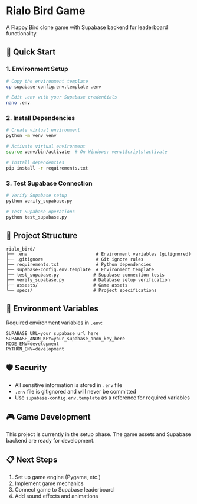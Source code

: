 # Rialo Bird Game

A Flappy Bird clone game with Supabase backend for leaderboard functionality.

## 🚀 Quick Start

### 1. Environment Setup

```bash
# Copy the environment template
cp supabase-config.env.template .env

# Edit .env with your Supabase credentials
nano .env
```

### 2. Install Dependencies

```bash
# Create virtual environment
python -m venv venv

# Activate virtual environment
source venv/bin/activate  # On Windows: venv\Scripts\activate

# Install dependencies
pip install -r requirements.txt
```

### 3. Test Supabase Connection

```bash
# Verify Supabase setup
python verify_supabase.py

# Test Supabase operations
python test_supabase.py
```

## 📁 Project Structure

```
rialo_bird/
├── .env                          # Environment variables (gitignored)
├── .gitignore                    # Git ignore rules
├── requirements.txt              # Python dependencies
├── supabase-config.env.template  # Environment template
├── test_supabase.py             # Supabase connection tests
├── verify_supabase.py           # Database setup verification
├── assests/                     # Game assets
└── specs/                       # Project specifications
```

## 🔧 Environment Variables

Required environment variables in `.env`:

```env
SUPABASE_URL=your_supabase_url_here
SUPABASE_ANON_KEY=your_supabase_anon_key_here
NODE_ENV=development
PYTHON_ENV=development
```

## 🛡️ Security

- All sensitive information is stored in `.env` file
- `.env` file is gitignored and will never be committed
- Use `supabase-config.env.template` as a reference for required variables

## 🎮 Game Development

This project is currently in the setup phase. The game assets and Supabase backend are ready for development.

## 📋 Next Steps

1. Set up game engine (Pygame, etc.)
2. Implement game mechanics
3. Connect game to Supabase leaderboard
4. Add sound effects and animations
